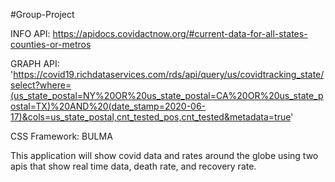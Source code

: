 #Group-Project

INFO API: https://apidocs.covidactnow.org/#current-data-for-all-states-counties-or-metros

GRAPH API: 'https://covid19.richdataservices.com/rds/api/query/us/covidtracking_state/select?where=(us_state_postal=NY%20OR%20us_state_postal=CA%20OR%20us_state_postal=TX)%20AND%20(date_stamp=2020-06-17)&cols=us_state_postal,cnt_tested_pos,cnt_tested&metadata=true'

CSS Framework: BULMA

This application will show covid data and rates around the globe using two apis that show real time data, death rate, and recovery rate. 


